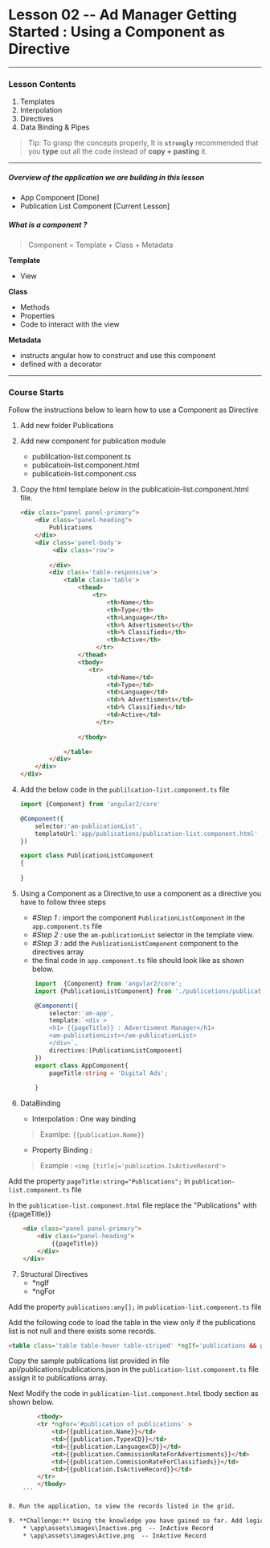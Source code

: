# Lesson 02 -- Ad Manager Getting Started : Using a Component as Directive
----------
### Lesson Contents
1.  Templates
2.  Interpolation 
3.  Directives
4.  Data Binding & Pipes

> Tip: To grasp the concepts properly, It is  **`strongly`**  recommended that you **type** out all the code instead of **copy + pasting** it. 

-------------------------------

##### Overview of the application we are building in this lesson
- App Component  [Done]
- Publication List Component [Current Lesson]

##### What is a component ?

> Component = Template + Class + Metadata
>
**Template**
- View 
>
**Class**
- Methods
- Properties
- Code to interact with the view
>
**Metadata**
- instructs angular how to construct and use this component
- defined with a decorator

-------------------------------

### Course Starts 
Follow the instructions below to learn how to use a Component as Directive

1. Add new folder Publications
2. Add new component for publication module
    * publilcation-list.component.ts
    * publicatioin-list.component.html
    * publicatioin-list.component.css

3. Copy the html template below in the publicatioin-list.component.html file. 
	``` html
	<div class="panel panel-primary">
	    <div class="panel-heading">
	        Publications
	    </div>
	    <div class='panel-body'>
	         <div class='row'>
	            
	        </div>
	        <div class='table-responsive'>
	            <table class='table'>
	                <thead>
	                    <tr>
	                        <th>Name</th>
	                        <th>Type</th>
	                        <th>Language</th>
	                        <th>% Advertisments</th>
	                        <th>% Classifieds</th>
	                        <th>Active</th>
	                     </tr>
	                </thead>
	                <tbody>
	                   <tr>
	                        <td>Name</td>
	                        <td>Type</td>
	                        <td>Language</td>
	                        <td>% Advertisments</td>
	                        <td>% Classifieds</td>
	                        <td>Active</td>
	                     </tr>
	                     
	                </tbody>
	
	            </table>
	        </div>
	    </div>
	</div>	
	```
4. Add the below code in the `publilcation-list.component.ts` file
	```typescript
    import {Component} from 'angular2/core'
    
    @Component({
        selector:'am-publicationList',
        templateUrl:'app/publications/publication-list.component.html'
    })

    export class PublicationListComponent
    {
       
    }
	```
5. Using a Component as a Directive,to use a component as a directive you have to follow three steps
    * _#Step 1 :_ import the component `PublicationListComponent` in the `app.component.ts`  file
    * _#Step 2 :_ use the `am-publicationList` selector in the template view.
    * _#Step 3 :_ add the `PublicationListComponent` component to the directives array
    * the final code in `app.component.ts` file should look like as shown  below. 

	``` typescript
		import  {Component} from 'angular2/core';
		import {PublicationListComponent} from './publications/publication-list.component';

		@Component({
			selector:'am-app',
			template:`<div >
			<h1> {{pageTitle}} : Advertisment Manager</h1>
			<am-publicationList></am-publicationList>
			</div>`,
			directives:[PublicationListComponent]
		})
		export class AppComponent{
			pageTitle:string = 'Digital Ads';
			
		}
	```
    
    
6. DataBinding
	* Interpolation : One way binding 
	 > Examlpe: `{{publication.Name}}`
	* Property Binding : 
	> Example : `<img [title]='publication.IsActiveRecord'>`

Add the property `pageTitle:string="Publications";` in `publication-list.component.ts` file

In the `publication-list.component.html` file replace the "Publications" with {{pageTitle}}
``` html 
	<div class="panel panel-primary">
    	<div class="panel-heading">
        	{{pageTitle}}
    	</div>
	</div>
```

7. Structural Directives
	* *ngIf
	* *ngFor

 
Add the property `publications:any[];` in `publication-list.component.ts` file

Add the following code to load the table in the view only if the publications list is not null and there exists
some records. 
``` html
<table class='table table-hover table-striped' *ngIf='publications && publications.length'>
```

Copy the sample publications list provided in file api/publications/publications.json  in the `publication-list.component.ts` file assign it to publications array. 


Next Modify the code in `publication-list.component.html` tbody section as shown below. 

``` html
		<tbody>
		<tr *ngFor='#publication of publications' >
			<td>{{publication.Name}}</td>
			<td>{{publication.TypexCD}}</td>
			<td>{{publication.LanguagexCD}}</td>
			<td>{{publication.CommissionRateForAdvertisments}}</td>
			<td>{{publication.CommisionRateForClassifieds}}</td>
			<td>{{publication.IsActiveRecord}}</td>
		</tr>
		</tbody>
	```

8. Run the application, to view the records listed in the grid. 

9. **Challenge:** Using the knowledge you have gained so far. Add logic to dispaly a image in the Active (last column) instead of true/false  
	* \app\assets\images\Inactive.png  -- InActive Record
	* \app\assets\images\Active.png  -- InActive Record